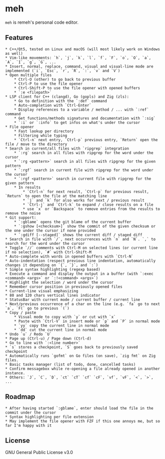 # meh

`meh` is remeh's personal code editor.

## Features

    * C++/Qt5, tested on Linux and macOS (will most likely work on Windows as well)
    * Vim-like movements: `h`, `j`, `k`, `l`, `f`, `F`, `o`, `O`, `a`, `A`, `I`, `g`, `G`, ...
    * Insert, normal, replace, command, visual and visual-line mode are implemented (`i`, `Esc`, `r`, `R`, `:`, `v` and `V`)
    * Open multiple files
        * Ctrl-O (other) to go back to previous buffer
        * Ctrl-P to use the file opener
        * Ctrl-Shift-P to use the file opener with opened buffers
        * `:e <filepath>`
    * LSP client for C++ (clangd), Go (gopls) and Zig (zls):
        * Go to definition with the `:def` command
        * Auto-completion with `Ctrl-Enter`
        * Display references to a variable / method / ... with `:ref` command
        * Get functions/methods signatures and documentation with `:sig`
        * `:i` or `:info` to get infos on what's under the cursor
    * File opener
        * Fast lookup per directory
        * Filtering while typing
        * `Ctrl-n` next entry, `Ctrl-p` previous entry, `Return` open the file / move to the directory
    * Search in current/all files with `ripgrep` integration
        * `:rg` search in all files with ripgrep for the word under the cursor
        * `:rg <pattern>` search in all files with ripgrep for the given pattern
        * `:rgf` search in current file with ripgrep for the word under the cursor
        * `:rgf <pattern>` search in current file with ripgrep for the given pattern
        * In results
            * `Ctrl-n` for next result, `Ctrl-p` for previous result, `Return` to open the file at the matching line
            * `j` and `k` for also works for next / previous result
            * `Ctrl-j` and `Ctrl-k` to expand / close results on a file
            * use `x` or `Backspace` to remove entries from the results to remove the noise
    * Git support:
        * `:gblame` opens the git blame of the current buffer
        * `:gshow [<checksum>]` show the commit of the given checksum or the one under the cursor if none provided
        * `:gdiff [--staged]` shows the current diff / staged diff
    * Search in file with `/`, next occurrences with `n` and `N`. `,` to search for the word under the cursor
    * Toggle `//` comments with Ctrl-M on selected lines (or current line if no selection), `#` with Ctrl-Shift-M
    * Auto-complete with words in opened buffers with `Ctrl-N`
    * Auto-indentation (respect previous line indentation, automatically changes it depending on `{`, `}`, and `:`)
    * Simple syntax highlighting (regexp based)
    * Execute a command and display the output in a buffer (with `:exec <command> <args>` or `:!<command> <args>`)
    * Highlight the selection / word under the cursor
    * Remember cursor position in previously opened files
    * Current-line visual emphasizing
    * 80 and 120 chars vertical lines indicator
    * StatusBar with current mode / current buffer / current line
    * Next/previous occurrence of a char on the line (e.g. `fa` go to next `a`, `F(` go to previous `(`)
    * Copy / paste
        * Visual mode to copy with `y` or cut with `x`
        * Paste with `Ctrl-V` in insert mode or `p` and `P` in normal mode
        * `yy` copy the current line in normal mode
        * `dd` cut the current line in normal mode
    * Undo `u` / Redo `U`
    * Page up (Ctrl-u) / Page down (Ctrl-d)
    * Go to line with `:<line number>`
    * `s` stores a checkpoint, `S` goes back to previously saved checkpoint
    * Automatically runs `gofmt` on Go files (on save), `zig fmt` on Zig files.
    * Basic tasks manager (list of todo, done, cancelled tasks)
    * Confirm messagebox while re-opening a file already opened in another instance.
    * Others: `J`, `C`, `D`, `ct` `cT` `cf` `cF`, `vf`, `vF`, `<`, `>`, ...

## Roadmap

    * After having started `:gblame`, enter should load the file in the commit under the cursor
    * Syntax highlighting per file extension
    * May implement the file opener with FZF if this one annoys me, but so far I'm happy with it

## License

GNU General Public License v3.0
